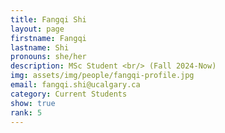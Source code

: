 ```yaml
---
title: Fangqi Shi
layout: page
firstname: Fangqi
lastname: Shi
pronouns: she/her
description: MSc Student <br/> (Fall 2024-Now)
img: assets/img/people/fangqi-profile.jpg
email: fangqi.shi@ucalgary.ca
category: Current Students
show: true
rank: 5
---
```

